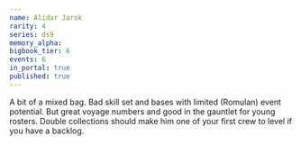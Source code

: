 ```yaml
---
name: Alidar Jarok
rarity: 4
series: ds9
memory_alpha:
bigbook_tier: 6
events: 6
in_portal: true
published: true
---
```


A bit of a mixed bag. Bad skill set and bases with limited (Romulan) event potential. But great voyage numbers and good in the gauntlet for young rosters. Double collections should make him one of your first crew to level if you have a backlog.

